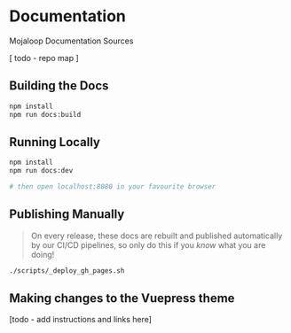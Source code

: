 # Documentation

Mojaloop Documentation Sources

[ todo - repo map ]

## 



## Building the Docs

```bash
npm install
npm run docs:build
```

## Running Locally

```bash
npm install
npm run docs:dev

# then open localhost:8080 in your favourite browser
```

## Publishing Manually

> On every release, these docs are rebuilt and published automatically by our CI/CD
> pipelines, so only do this if you _know_ what you are doing!


```bash
./scripts/_deploy_gh_pages.sh
```


## Making changes to the Vuepress theme

[todo - add instructions and links here]
